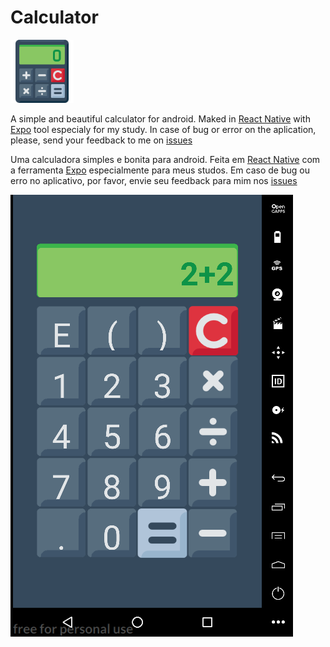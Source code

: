 # Calculator

<img src='./assets/icon.png' style='width:20%'>

A simple and beautiful calculator for android. Maked in [React Native](https://facebook.github.io/react-native/) with [Expo](http://expo.io) tool especialy for my study. In case of bug or error on the aplication, please, send your feedback to me on [issues](/issues)

Uma calculadora simples e bonita para android. Feita em [React Native](https://facebook.github.io/react-native/) com a ferramenta [Expo](http://expo.io) especialmente para meus studos. Em caso de bug ou erro no aplicativo, por favor, envie seu feedback para mim nos [issues](/issues)

![Calculator Screen](./screenshots/cell_screen.png)
